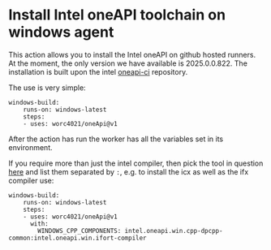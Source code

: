 # Install Intel oneAPI toolchain on windows agent

This action allows you to install the Intel oneAPI on github hosted runners. At the moment, the only version we have available is 2025.0.0.822. The installation is built upon the intel [oneapi-ci](https://github.com/oneapi-src/oneapi-ci) repository.

The use is very simple:

```
windows-build:
    runs-on: windows-latest
    steps:
    - uses: worc4021/oneApi@v1
```

After the action has run the worker has all the variables set in its environment.

If you require more than just the intel compiler, then pick the tool in question [here](https://oneapi-src.github.io/oneapi-ci/) and list them separated by `:`, e.g. to install the icx as well as the ifx compiler use:


```
windows-build:
    runs-on: windows-latest
    steps:
    - uses: worc4021/oneApi@v1
      with:
        WINDOWS_CPP_COMPONENTS: intel.oneapi.win.cpp-dpcpp-common:intel.oneapi.win.ifort-compiler
```